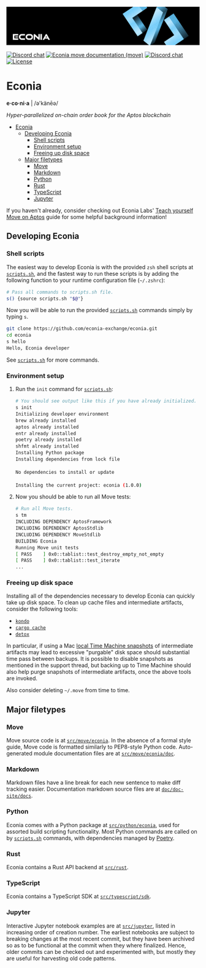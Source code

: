 ![](.assets/newbanner.png)

[![Discord chat](https://img.shields.io/badge/docs-Econia-59f)](https://www.econia.dev)
[![Econia move documentation (move)](https://img.shields.io/badge/docs-Move-59f)](src/move/econia/build/Econia/docs)
[![Discord chat](https://img.shields.io/discord/988942344776736830?style=flat)](discord.gg/econia)
[![License](https://img.shields.io/badge/license-Business_Source_License-white.svg)](LICENSE.md)

# Econia

**e·co·ni·a** | /ə'känēə/

*Hyper-parallelized on-chain order book for the Aptos blockchain*

- [Econia](#econia)
  - [Developing Econia](#developing-econia)
    - [Shell scripts](#shell-scripts)
    - [Environment setup](#environment-setup)
    - [Freeing up disk space](#freeing-up-disk-space)
  - [Major filetypes](#major-filetypes)
    - [Move](#move)
    - [Markdown](#markdown)
    - [Python](#python)
    - [Rust](#rust)
    - [TypeScript](#typescript)
    - [Jupyter](#jupyter)

If you haven't already, consider checking out Econia Labs' [Teach yourself Move on Aptos] guide for some helpful background information!

## Developing Econia

### Shell scripts

The easiest way to develop Econia is with the provided `zsh` shell scripts at [`scripts.sh`], and the fastest way to run these scripts is by adding the following function to your runtime configuration file (`~/.zshrc`):

```bash
# Pass all commands to scripts.sh file.
s() {source scripts.sh "$@"}
```

Now you will be able to run the provided [`scripts.sh`] commands simply by typing `s`.

```bash
git clone https://github.com/econia-exchange/econia.git
cd econia
s hello
Hello, Econia developer
```

See [`scripts.sh`] for more commands.

### Environment setup

1. Run the `init` command for [`scripts.sh`]:

   ```bash
   # You should see output like this if you have already initialized.
   s init
   Initializing developer environment
   brew already installed
   aptos already installed
   entr already installed
   poetry already installed
   shfmt already installed
   Installing Python package
   Installing dependencies from lock file

   No dependencies to install or update

   Installing the current project: econia (1.0.0)
   ```

1. Now you should be able to run all Move tests:

   ```bash
   # Run all Move tests.
   s tm
   INCLUDING DEPENDENCY AptosFramework
   INCLUDING DEPENDENCY AptosStdlib
   INCLUDING DEPENDENCY MoveStdlib
   BUILDING Econia
   Running Move unit tests
   [ PASS    ] 0x0::tablist::test_destroy_empty_not_empty
   [ PASS    ] 0x0::tablist::test_iterate
   ...
   ```

### Freeing up disk space

Installing all of the dependencies necessary to develop Econia can quickly take up disk space.
To clean up cache files and intermediate artifacts, consider the following tools:

- [`kondo`]
- [`cargo cache`]
- [`detox`]

In particular, if using a Mac [local Time Machine snapshots] of intermediate artifacts may lead to excessive "purgable" disk space should substantial time pass between backups.
It is possible to disable snapshots as mentioned in the support thread, but backing up to Time Machine should also help purge snapshots of intermediate artifacts, once the above tools are invoked.

Also consider deleting `~/.move` from time to time.

## Major filetypes

### Move

Move source code is at [`src/move/econia`].
In the absence of a formal style guide, Move code is formatted similarly to PEP8-style Python code.
Auto-generated module documentation files are at [`src/move/econia/doc`].

### Markdown

Markdown files have a line break for each new sentence to make diff tracking easier.
Documentation markdown source files are at [`doc/doc-site/docs`].

### Python

Econia comes with a Python package at [`src/python/econia`], used for assorted build scripting functionality.
Most Python commands are called on by [`scripts.sh`] commands, with dependencies managed by [Poetry].

### Rust

Econia contains a Rust API backend at [`src/rust`].

### TypeScript

Econia contains a TypeScript SDK at [`src/typescript/sdk`].

### Jupyter

Interactive Jupyter notebook examples are at [`src/jupyter`], listed in increasing order of creation number.
The earliest notebooks are subject to breaking changes at the most recent commit, but they have been archived so as to be functional at the commit when they where finalized.
Hence, older commits can be checked out and experimented with, but mostly they are useful for harvesting old code patterns.

[local time machine snapshots]: https://discussions.apple.com/thread/7676695
[poetry]: https://python-poetry.org/
[teach yourself move on aptos]: https://github.com/econia-labs/teach-yourself-move
[`cargo cache`]: https://github.com/matthiaskrgr/cargo-cache
[`detox`]: https://github.com/whitfin/detox
[`doc/doc-site/docs`]: doc/doc-site/docs
[`kondo`]: https://github.com/tbillington/kondo
[`scripts.sh`]: scripts.sh
[`src/jupyter`]: src/jupyter
[`src/move/econia/doc`]: src/move/econia/doc
[`src/move/econia`]: src/move/econia
[`src/python/econia`]: src/python/econia
[`src/rust`]: src/rust
[`src/typescript/sdk`]: src/typescript/sdk
